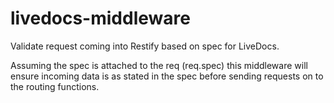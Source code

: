 livedocs-middleware
===================



Validate request coming into Restify based on spec for LiveDocs.

Assuming the spec is attached to the req (req.spec) this middleware will ensure incoming data is as stated in the spec before sending requests on to the routing functions.

